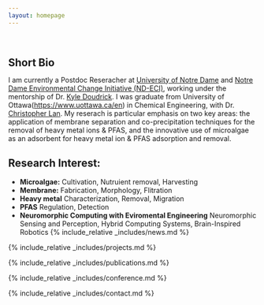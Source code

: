 ```yaml
---
layout: homepage
---
```


<h1 id="about-me"></h1>

<h2 style="margin: 60px 0px 10px;">Short Bio</h2>

I am currently a Postdoc Reseracher at [University of Notre Dame](https://www.nd.edu/) and [Notre Dame Environmental Change Initiative (ND-ECI)](https://environmentalchange.nd.edu/), working under the mentorship of Dr. [Kyle Doudrick](https://engineering.nd.edu/faculty/kyle-doudrick/). I was graduate from University of Ottawa(https://www.uottawa.ca/en) in Chemical Engineering, with Dr. [Christopher Lan](https://www.uottawa.ca/faculty-engineering/department-chemical-and-biological-engineering/directory/christopher-lan). My reserach is particular emphasis on two key areas: the application of membrane separation and co-precipitation techniques for the removal of heavy metal ions & PFAS, and the innovative use of microalgae as an adsorbent for heavy metal ion & PFAS adsorption and removal.

## Research Interest:

- **Microalgae:** Cultivation, Nutruient removal, Harvesting
- **Membrane:** Fabrication, Morphology, Flitration
- **Heavy metal** Characterization, Removal, Migration
- **PFAS** Regulation, Detection
- **Neuromorphic Computing with Eviromental Engineering** Neuromorphic Sensing and Perception, Hybrid Computing Systems, Brain-Inspired Robotics
  {% include_relative _includes/news.md %}

{% include_relative _includes/projects.md %}

{% include_relative _includes/publications.md %}

{% include_relative _includes/conference.md %}

{% include_relative _includes/contact.md %}
